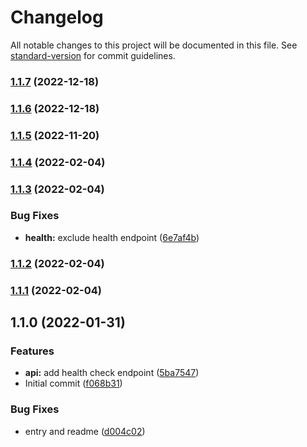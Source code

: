 # Changelog

All notable changes to this project will be documented in this file. See [standard-version](https://github.com/conventional-changelog/standard-version) for commit guidelines.

### [1.1.7](https://github.com/eyzi/cdn/compare/v1.1.6...v1.1.7) (2022-12-18)

### [1.1.6](https://github.com/eyzi/cdn/compare/v1.1.5...v1.1.6) (2022-12-18)

### [1.1.5](https://github.com/eyzi/cdn/compare/v1.1.4...v1.1.5) (2022-11-20)

### [1.1.4](https://github.com/eyzi/cdn/compare/v1.1.3...v1.1.4) (2022-02-04)

### [1.1.3](https://github.com/eyzi/cdn/compare/v1.1.2...v1.1.3) (2022-02-04)


### Bug Fixes

* **health:** exclude health endpoint ([6e7af4b](https://github.com/eyzi/cdn/commit/6e7af4bfccad7865cd3b1560bb4588a974318360))

### [1.1.2](https://github.com/eyzi/cdn/compare/v1.1.0...v1.1.2) (2022-02-04)

### [1.1.1](https://github.com/eyzi/cdn/compare/v1.1.0...v1.1.1) (2022-02-04)

## 1.1.0 (2022-01-31)


### Features

* **api:** add health check endpoint ([5ba7547](https://github.com/eyzi/cdn/commit/5ba7547aa62a8cf8146a9b7c0c6530bea9716d1f))
* Initial commit ([f068b31](https://github.com/eyzi/cdn/commit/f068b314357e4348bd2f603608455e233067628a))


### Bug Fixes

* entry and readme ([d004c02](https://github.com/eyzi/cdn/commit/d004c02eb8ebe941eb1e2017bd3ae871ad280e55))
